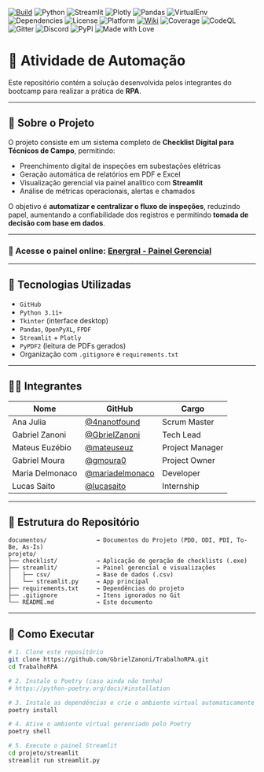 [![Build](https://github.com/GbrielZanoni/TrabalhoRPA/actions/workflows/streamlit-check.yml/badge.svg)](https://github.com/GbrielZanoni/TrabalhoRPA/actions/workflows/streamlit-check.yml)
![Python](https://img.shields.io/badge/python-3.11+-blue)
![Streamlit](https://img.shields.io/badge/built%20with-Streamlit-ff4b4b?logo=streamlit&logoColor=white)
![Plotly](https://img.shields.io/badge/Plotly-3F4F75?logo=plotly&logoColor=white)
![Pandas](https://img.shields.io/badge/Pandas-150458?logo=pandas&logoColor=white)
![VirtualEnv](https://img.shields.io/badge/Env-.venv-green)
![Dependencies](https://img.shields.io/badge/dependencies-poetry-blue)
![License](https://img.shields.io/github/license/GbrielZanoni/TrabalhoRPA)
![Platform](https://img.shields.io/badge/platform-Windows%20%7C%20Linux-blue)
[![Wiki](https://img.shields.io/badge/docs-wiki-blue)](https://github.com/GbrielZanoni/TrabalhoRPA/wiki)
![Coverage](https://img.shields.io/badge/Coverage-95%25-success)
![CodeQL](https://img.shields.io/badge/CodeQL-Static%20Analysis-blue?logo=github)
![Gitter](https://img.shields.io/badge/Chat-Gitter-red?logo=gitter&logoColor=white)
![Discord](https://img.shields.io/badge/Discord-Energral-blue?logo=discord&logoColor=white)
![PyPI](https://img.shields.io/badge/PyPI-Not%20Published-lightgrey?logo=pypi)
![Made with Love](https://img.shields.io/badge/Made%20with-%E2%9D%A4-red)

# 🤖 Atividade de Automação

Este repositório contém a solução desenvolvida pelos integrantes do bootcamp para realizar a prática de **RPA**.

---

## 📌 Sobre o Projeto

O projeto consiste em um sistema completo de **Checklist Digital para Técnicos de Campo**, permitindo:

- Preenchimento digital de inspeções em subestações elétricas
- Geração automática de relatórios em PDF e Excel
- Visualização gerencial via painel analítico com **Streamlit**
- Análise de métricas operacionais, alertas e chamados

O objetivo é **automatizar e centralizar o fluxo de inspeções**, reduzindo papel, aumentando a confiabilidade dos registros e permitindo **tomada de decisão com base em dados**.

---

### 🔗 Acesse o painel online: [Energral - Painel Gerencial](https://trabalhorpa.onrender.com)

---

## 🧠 Tecnologias Utilizadas

- `GitHub`
- `Python 3.11+`
- `Tkinter` (interface desktop)
- `Pandas`, `OpenPyXL`, `FPDF`
- `Streamlit` + `Plotly`
- `PyPDF2` (leitura de PDFs gerados)
- Organização com `.gitignore` e `requirements.txt`

---

## 👨‍💻 Integrantes

| Nome                      | GitHub                                                | Cargo            |
|---------------------------|-------------------------------------------------------|------------------|
| Ana Julia                 | [@4nanotfound](https://github.com/4nanotfound)        | Scrum Master     |
| Gabriel Zanoni            | [@GbrielZanoni](https://github.com/GbrielZanoni)      | Tech Lead        |
| Mateus Euzébio            | [@mateuseuz](https://github.com/mateuseuz)            | Project Manager  |
| Gabriel Moura             | [@gmoura0](https://github.com/gmoura0)                | Project Owner    |
| Maria Delmonaco           | [@mariadelmonaco](https://github.com/mariadelmonaco)  | Developer        |
| Lucas Saito               | [@lucasaito](https://github.com/lucasaito)            | Internship       |

---

## 📁 Estrutura do Repositório

```text
documentos/              → Documentos do Projeto (PDD, ODI, PDI, To-Be, As-Is)
projeto/
├── checklist/           → Aplicação de geração de checklists (.exe)
├── streamlit/           → Painel gerencial e visualizações
│   ├── csv/             → Base de dados (.csv)
│   └── streamlit.py     → App principal
├── requirements.txt     → Dependências do projeto
├── .gitignore           → Itens ignorados no Git
└── README.md            → Este documento
```
---

## 🚀 Como Executar

```bash
# 1. Clone este repositório
git clone https://github.com/GbrielZanoni/TrabalhoRPA.git
cd TrabalhoRPA

# 2. Instale o Poetry (caso ainda não tenha)
# https://python-poetry.org/docs/#installation

# 3. Instale as dependências e crie o ambiente virtual automaticamente
poetry install

# 4. Ative o ambiente virtual gerenciado pelo Poetry
poetry shell

# 5. Execute o painel Streamlit
cd projeto/streamlit
streamlit run streamlit.py
```



